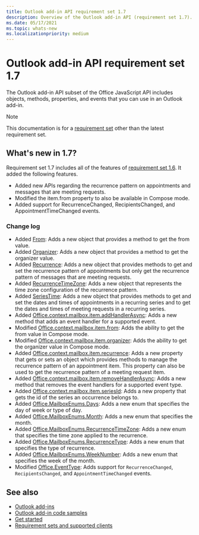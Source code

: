 ```yaml
---
title: Outlook add-in API requirement set 1.7
description: Overview of the Outlook add-in API (requirement set 1.7).
ms.date: 05/17/2021
ms.topic: whats-new
ms.localizationpriority: medium
---
```


# Outlook add-in API requirement set 1.7

The Outlook add-in API subset of the Office JavaScript API includes objects, methods, properties, and events that you can use in an Outlook add-in.

> [!NOTE]
> This documentation is for a [requirement set](../outlook-api-requirement-sets.md) other than the latest requirement set.

## What's new in 1.7?

Requirement set 1.7 includes all of the features of [requirement set 1.6](../requirement-set-1.6/outlook-requirement-set-1.6.md). It added the following features.

- Added new APIs regarding the recurrence pattern on appointments and messages that are meeting requests.
- Modified the item.from property to also be available in Compose mode.
- Added support for RecurrenceChanged, RecipientsChanged, and AppointmentTimeChanged events.

### Change log

- Added [From](/javascript/api/outlook/office.from?view=outlook-js-1.7&preserve-view=true): Adds a new object that provides a method to get the from value.
- Added [Organizer](/javascript/api/outlook/office.organizer?view=outlook-js-1.7&preserve-view=true): Adds a new object that provides a method to get the organizer value.
- Added [Recurrence](/javascript/api/outlook/office.recurrence?view=outlook-js-1.7&preserve-view=true): Adds a new object that provides methods to get and set the recurrence pattern of appointments but only get the recurrence pattern of messages that are meeting requests.
- Added [RecurrenceTimeZone](/javascript/api/outlook/office.recurrencetimezone?view=outlook-js-1.7&preserve-view=true): Adds a new object that represents the time zone configuration of the recurrence pattern.
- Added [SeriesTime](/javascript/api/outlook/office.seriestime?view=outlook-js-1.7&preserve-view=true): Adds a new object that provides methods to get and set the dates and times of appointments in a recurring series and to get the dates and times of meeting requests in a recurring series.
- Added [Office.context.mailbox.item.addHandlerAsync](office.context.mailbox.item.md#methods): Adds a new method that adds an event handler for a supported event.
- Modified [Office.context.mailbox.item.from](office.context.mailbox.item.md#properties): Adds the ability to get the from value in Compose mode.
- Modified [Office.context.mailbox.item.organizer](office.context.mailbox.item.md#properties): Adds the ability to get the organizer value in Compose mode.
- Added [Office.context.mailbox.item.recurrence](office.context.mailbox.item.md#properties): Adds a new property that gets or sets an object which provides methods to manage the recurrence pattern of an appointment item. This property can also be used to get the recurrence pattern of a meeting request item.
- Added [Office.context.mailbox.item.removeHandlerAsync](office.context.mailbox.item.md#methods): Adds a new method that removes the event handlers for a supported event type.
- Added [Office.context.mailbox.item.seriesId](office.context.mailbox.item.md#properties): Adds a new property that gets the id of the series an occurrence belongs to.
- Added [Office.MailboxEnums.Days](/javascript/api/outlook/office.mailboxenums.days?view=outlook-js-1.7&preserve-view=true): Adds a new enum that specifies the day of week or type of day.
- Added [Office.MailboxEnums.Month](/javascript/api/outlook/office.mailboxenums.month?view=outlook-js-1.7&preserve-view=true): Adds a new enum that specifies the month.
- Added [Office.MailboxEnums.RecurrenceTimeZone](/javascript/api/outlook/office.mailboxenums.recurrencetimezone?view=outlook-js-1.7&preserve-view=true): Adds a new enum that specifies the time zone applied to the recurrence.
- Added [Office.MailboxEnums.RecurrenceType](/javascript/api/outlook/office.mailboxenums.recurrencetype?view=outlook-js-1.7&preserve-view=true): Adds a new enum that specifies the type of recurrence.
- Added [Office.MailboxEnums.WeekNumber](/javascript/api/outlook/office.mailboxenums.weeknumber?view=outlook-js-1.7&preserve-view=true): Adds a new enum that specifies the week of the month.
- Modified [Office.EventType](/javascript/api/office/office.eventtype?view=outlook-js-1.7&preserve-view=true): Adds support for `RecurrenceChanged`, `RecipientsChanged`, and `AppointmentTimeChanged` events.

## See also

- [Outlook add-ins](/office/dev/add-ins/outlook/outlook-add-ins-overview)
- [Outlook add-in code samples](https://developer.microsoft.com/outlook/gallery/?filterBy=Outlook,Samples,Add-ins)
- [Get started](/office/dev/add-ins/quickstarts/outlook-quickstart)
- [Requirement sets and supported clients](../outlook-api-requirement-sets.md)
